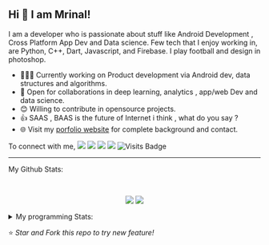## Hi 👋 I am Mrinal!
I am a developer who is passionate about stuff like Android Development , Cross Platform App Dev and Data science. Few tech that I enjoy working in, are Python, C++, Dart, Javascript, and  Firebase. I play football and design in photoshop.

- 👨🏽‍💻 Currently working on Product development via Android dev, data structures and algorithms.
- 🤝 Open for collaborations in deep learning, analytics , app/web Dev and data science.
- 😊 Willing to contribute in opensource projects.
- 👍 SAAS , BAAS  is the future of Internet i think , what do you say ?
- 🌐 Visit my [porfolio website](https://mrityagi.github.io/portfolio/) for complete background and contact.

To connect with me,
[<img src="https://img.shields.io/badge/linkedin-%230077B5.svg?&style=for-the-badge&logo=linkedin&logoColor=white" />](http://www.linkedin.com/in/mrinal-tyagi-a8bb61179) [<img src = "https://img.shields.io/badge/instagram-%23E4405F.svg?&style=for-the-badge&logo=instagram&logoColor=white">](https://www.instagram.com/mrityagi) [<img src = "https://img.shields.io/badge/facebook-%231877F2.svg?&style=for-the-badge&logo=facebook&logoColor=white">](https://www.facebook.com/profile.php?id=100006664187718&ref=bookmarks) [<img src ="https://img.shields.io/badge/portfolio-web-%23.svg?&style=for-the-badge&logo=&logoColor=white%22">](https://mrityagi.github.io/portfolio/) ![Visits Badge](https://badges.pufler.dev/visits/mrityagi/mrityagi?style=for-the-badge ) 

---
My Github Stats: 

<br>

<p align = "center">
  <img src = "https://github-readme-stats.vercel.app/api?username=mrityagi&count_private=true&show_icons=true&theme=radical&line_height=33">
  <img src = "https://github-readme-stats.vercel.app/api/top-langs/?username=mrityagi&count_private=true&hide=html,makefile&theme=tokyonight">
</p>


<details>
<summary> My programming Stats: </summary>
  
<!--START_SECTION:waka-->
![Profile Views](http://img.shields.io/badge/Profile%20Views-8-blue)

**🐱 My Github Data** 

> 🏆 207 Contributions in the Year 2020
 > 
> 📦 253.3 kB Used in Github's Storage 
 > 
> 💼 Opted to Hire
 > 
> 📜 15 Public Repositories
 > 
> 🔑 0 Private Repository 
 > 
**I'm an Early 🐤** 

```text
🌞 Morning    3 commits      ░░░░░░░░░░░░░░░░░░░░░░░░░   1.96% 
🌆 Daytime    80 commits     █████████████░░░░░░░░░░░░   52.29% 
🌃 Evening    58 commits     █████████░░░░░░░░░░░░░░░░   37.91% 
🌙 Night      12 commits     ██░░░░░░░░░░░░░░░░░░░░░░░   7.84%

```
📅 **I'm Most Productive on Sunday** 

```text
Monday       17 commits     ██░░░░░░░░░░░░░░░░░░░░░░░   11.11% 
Tuesday      23 commits     ███░░░░░░░░░░░░░░░░░░░░░░   15.03% 
Wednesday    23 commits     ███░░░░░░░░░░░░░░░░░░░░░░   15.03% 
Thursday     23 commits     ███░░░░░░░░░░░░░░░░░░░░░░   15.03% 
Friday       25 commits     ████░░░░░░░░░░░░░░░░░░░░░   16.34% 
Saturday     14 commits     ██░░░░░░░░░░░░░░░░░░░░░░░   9.15% 
Sunday       28 commits     ████░░░░░░░░░░░░░░░░░░░░░   18.3%

```


📊 **This Week I Spent My Time On** 

```text
⌚︎ Time Zone: Asia/Kolkata

💬 Programming Languages: 
Dart                     22 hrs 3 mins       █████████████████████████   99.97% 
YAML                     0 secs              ░░░░░░░░░░░░░░░░░░░░░░░░░   0.03%

```

**I Mostly Code in Dart** 

```text
Dart                     3 repos             ██████████░░░░░░░░░░░░░░░   42.86% 
CSS                      2 repos             ███████░░░░░░░░░░░░░░░░░░   28.57% 
C#                       1 repos             ███░░░░░░░░░░░░░░░░░░░░░░   14.29% 
Makefile                 1 repos             ███░░░░░░░░░░░░░░░░░░░░░░   14.29%

```



<!--END_SECTION:waka-->

---

</details>

⭐ *Star and Fork this repo to try new feature!* 
